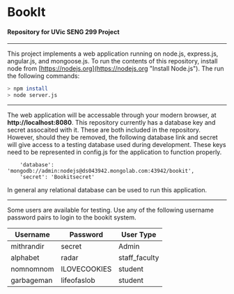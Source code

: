 # BookIt
#### Repository for UVic SENG 299 Project
---
This project implements a web application running on node.js, express.js, angular.js, and mongoose.js. To run the contents of this repository, install node from [https://nodejs.org](https://nodejs.org "Install Node.js"). The run the following commands:
```bash
> npm install
> node server.js
```
___
The web application will be accessable through your modern browser, at __http://localhost:8080__. This repository currently has a database key and secret assocaited with it. These are both included in the repository. However, should they be removed, the following database link and secret will give access to a testing database used during development. These keys need to be represented in config.js for the application to function properly.
```
	'database': 'mongodb://admin:nodejs@ds043942.mongolab.com:43942/bookit',
	'secret': 'Bookitsecret'
```
In general any relational database can be used to run this application.

___
Some users are available for testing. Use any of the following username password pairs to login to the bookit system.

| Username      | Password      | User Type     |
| ------------- | ------------- | ------------- |
| mithrandir    | secret        | Admin         |
| alphabet      | radar         | staff_faculty |
| nomnomnom     | ILOVECOOKIES  | student       |
| garbageman    | lifeofaslob   | student       |
